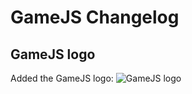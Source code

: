 # GameJS Changelog
## GameJS logo
Added the GameJS logo:
![GameJS logo](https://repository-images.githubusercontent.com/245325749/be23ec00-608a-11ea-817d-56f92f3fbe69)

